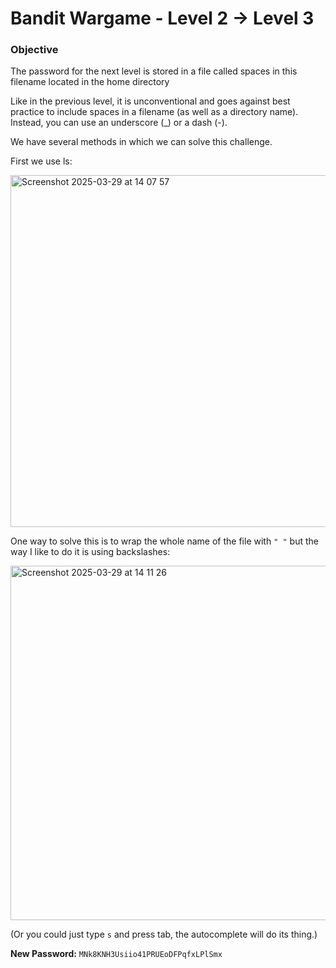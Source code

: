 # Bandit Wargame - Level 2 -> Level 3

### Objective  
The password for the next level is stored in a file called spaces in this filename located in the home directory

Like in the previous level, it is unconventional and goes against best practice to include spaces in a filename (as well as a directory name). Instead, you can use an underscore (_) or a dash (-).

We have several methods in which we can solve this challenge.

First we use ls:

<img width="563" alt="Screenshot 2025-03-29 at 14 07 57" src="https://github.com/user-attachments/assets/fb79fb61-1c77-462b-b80d-8e193208f4f4" />

One way to solve this is to wrap the whole name of the file with `" "` but the way I like to do it is using backslashes:

<img width="567" alt="Screenshot 2025-03-29 at 14 11 26" src="https://github.com/user-attachments/assets/9a1a5bc0-33bb-4c16-9823-98fdce66ce7e" />

(Or you could just type `s` and press tab, the autocomplete will do its thing.)

**New Password:** `MNk8KNH3Usiio41PRUEoDFPqfxLPlSmx`
